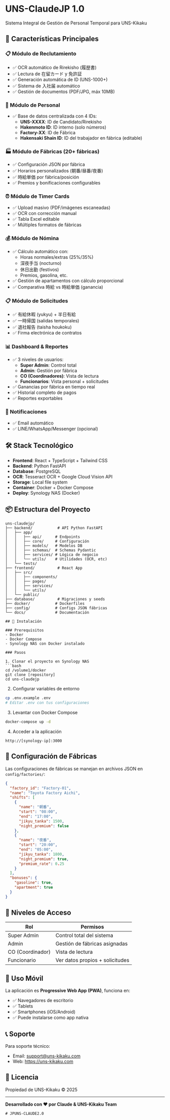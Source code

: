 # UNS-ClaudeJP 1.0

Sistema Integral de Gestión de Personal Temporal para UNS-Kikaku

## 🎯 Características Principales

### 📋 Módulo de Reclutamiento
- ✅ OCR automático de Rirekisho (履歴書)
- ✅ Lectura de 在留カード y 免許証
- ✅ Generación automática de ID (UNS-1000+)
- ✅ Sistema de 入社届 automático
- ✅ Gestión de documentos (PDF/JPG, máx 10MB)

### 👥 Módulo de Personal
- ✅ Base de datos centralizada con 4 IDs:
  - **UNS-XXXX**: ID de Candidato/Rirekisho
  - **Hakenmoto ID**: ID interno (solo números)
  - **Factory-XX**: ID de Fábrica
  - **Hakensaki Shain ID**: ID del trabajador en fábrica (editable)

### 🏭 Módulo de Fábricas (20+ fábricas)
- ✅ Configuración JSON por fábrica
- ✅ Horarios personalizados (朝番/昼番/夜番)
- ✅ 時給単価 por fábrica/posición
- ✅ Premios y bonificaciones configurables

### ⏰ Módulo de Timer Cards
- ✅ Upload masivo (PDF/imágenes escaneadas)
- ✅ OCR con corrección manual
- ✅ Tabla Excel editable
- ✅ Múltiples formatos de fábricas

### 💰 Módulo de Nómina
- ✅ Cálculo automático con:
  - Horas normales/extras (25%/35%)
  - 深夜手当 (nocturno)
  - 休日出勤 (festivos)
  - Premios, gasolina, etc.
- ✅ Gestión de apartamentos con cálculo proporcional
- ✅ Comparativa 時給 vs 時給単価 (ganancia)

### 📋 Módulo de Solicitudes
- ✅ 有給休暇 (yukyu) + 半日有給
- ✅ 一時帰国 (salidas temporales)
- ✅ 退社報告 (taisha houkoku)
- ✅ Firma electrónica de contratos

### 📊 Dashboard & Reportes
- ✅ 3 niveles de usuarios:
  - **Super Admin**: Control total
  - **Admin**: Gestión por fábrica
  - **CO (Coordinadores)**: Vista de lectura
  - **Funcionarios**: Vista personal + solicitudes
- ✅ Ganancias por fábrica en tiempo real
- ✅ Historial completo de pagos
- ✅ Reportes exportables

### 🔔 Notificaciones
- ✅ Email automático
- ✅ LINE/WhatsApp/Messenger (opcional)

## 🛠 Stack Tecnológico

- **Frontend**: React + TypeScript + Tailwind CSS
- **Backend**: Python FastAPI
- **Database**: PostgreSQL
- **OCR**: Tesseract OCR + Google Cloud Vision API
- **Storage**: Local file system
- **Container**: Docker + Docker Compose
- **Deploy**: Synology NAS (Docker)

## 📦 Estructura del Proyecto

```
uns-claudejp/
├── backend/           # API Python FastAPI
│   ├── app/
│   │   ├── api/      # Endpoints
│   │   ├── core/     # Configuración
│   │   ├── models/   # Modelos DB
│   │   ├── schemas/  # Schemas Pydantic
│   │   ├── services/ # Lógica de negocio
│   │   └── utils/    # Utilidades (OCR, etc)
│   └── tests/
├── frontend/          # React App
│   ├── src/
│   │   ├── components/
│   │   ├── pages/
│   │   ├── services/
│   │   └── utils/
│   └── public/
├── database/          # Migraciones y seeds
├── docker/           # Dockerfiles
├── config/           # Configs JSON fábricas
└── docs/             # Documentación

## 🚀 Instalación

### Prerequisitos
- Docker
- Docker Compose
- Synology NAS con Docker instalado

### Pasos

1. Clonar el proyecto en Synology NAS
```bash
cd /volume1/docker
git clone [repository]
cd uns-claudejp
```

2. Configurar variables de entorno
```bash
cp .env.example .env
# Editar .env con tus configuraciones
```

3. Levantar con Docker Compose
```bash
docker-compose up -d
```

4. Acceder a la aplicación
```
http://[synology-ip]:3000
```

## 📝 Configuración de Fábricas

Las configuraciones de fábricas se manejan en archivos JSON en `config/factories/`:

```json
{
  "factory_id": "Factory-01",
  "name": "Toyota Factory Aichi",
  "shifts": [
    {
      "name": "朝番",
      "start": "08:00",
      "end": "17:00",
      "jikyu_tanka": 1500,
      "night_premium": false
    },
    {
      "name": "夜番", 
      "start": "20:00",
      "end": "05:00",
      "jikyu_tanka": 1800,
      "night_premium": true,
      "premium_rate": 0.25
    }
  ],
  "bonuses": {
    "gasoline": true,
    "apartment": true
  }
}
```

## 🔐 Niveles de Acceso

| Rol | Permisos |
|-----|----------|
| Super Admin | Control total del sistema |
| Admin | Gestión de fábricas asignadas |
| CO (Coordinador) | Vista de lectura |
| Funcionario | Ver datos propios + solicitudes |

## 📱 Uso Móvil

La aplicación es **Progressive Web App (PWA)**, funciona en:
- ✅ Navegadores de escritorio
- ✅ Tablets
- ✅ Smartphones (iOS/Android)
- ✅ Puede instalarse como app nativa

## 📞 Soporte

Para soporte técnico:
- Email: support@uns-kikaku.com
- Web: https://uns-kikaku.com

## 📄 Licencia

Propiedad de UNS-Kikaku © 2025

---

**Desarrollado con ❤️ por Claude & UNS-Kikaku Team**
```
#   J P U N S - C L A U D E 2 . 0  
 